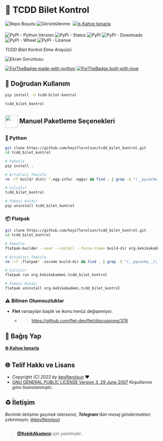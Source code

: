 # 🚉 TCDD Bilet Kontrol

![Repo Boyutu](https://img.shields.io/github/repo-size/keyiflerolsun/tcdd_bilet_kontrol)
![Görüntülenme](https://hits.seeyoufarm.com/api/count/incr/badge.svg?url=https://github.com/keyiflerolsun/tcdd_bilet_kontrol&title=Görüntülenme)
<a href="https://KekikAkademi.org/Kahve" target="_blank"><img src="https://img.shields.io/badge/☕️-Kahve Ismarla-ffdd00" title="☕️ Kahve Ismarla" style="padding-left:5px;"></a>

![PyPI - Python Version](https://img.shields.io/pypi/pyversions/tcdd-bilet-kontrol)
![PyPI - Status](https://img.shields.io/pypi/status/tcdd-bilet-kontrol)
![PyPI](https://img.shields.io/pypi/v/tcdd-bilet-kontrol)
![PyPI - Downloads](https://img.shields.io/pypi/dm/tcdd-bilet-kontrol)
![PyPI - Wheel](https://img.shields.io/pypi/wheel/tcdd-bilet-kontrol)
![PyPI - License](https://img.shields.io/pypi/l/tcdd-bilet-kontrol)

*TCDD Bilet Kontrol Etme Arayüzü*

![Ekran Goruntusu](Resimler/EkranGoruntusu.png)

[![ForTheBadge made-with-python](http://ForTheBadge.com/images/badges/made-with-python.svg)](https://www.python.org/)
[![ForTheBadge built-with-love](http://ForTheBadge.com/images/badges/built-with-love.svg)](https://GitHub.com/keyiflerolsun/)

## 🚀 Doğrudan Kullanım

```bash
pip install -U tcdd-bilet-kontrol

tcdd_bilet_kontrol
```

## <img src="https://www.akashtrehan.com/assets/images/emoji/terminal.png" height="42" align="center"> Manuel Paketleme Seçenekleri

### 🐍 Python

```bash
git clone https://github.com/keyiflerolsun/tcdd_bilet_kontrol.git
cd tcdd_bilet_kontrol

# Paketle
pip install .

# Artıkları Temizle
rm -rf build/ dist/ *.egg-info/ .eggs/ && find . | grep -E "(__pycache__|\.pyc|\.pyo$)" | xargs rm -rf

# Çalıştır
tcdd_bilet_kontrol

# Paketi Kaldır
pip uninstall tcdd_bilet_kontrol
```

### 📦 Flatpak

```bash
git clone https://github.com/keyiflerolsun/tcdd_bilet_kontrol.git
cd tcdd_bilet_kontrol

# Paketle
flatpak-builder --user --install --force-clean build-dir org.kekikakademi.tcdd_bilet_kontrol.yml

# Artıkları Temizle
rm -rf .flatpak* .vscode build-dir && find . | grep -E "(__pycache__|\.pyc|\.pyo$)" | xargs rm -rf

# Çalıştır
flatpak run org.kekikakademi.tcdd_bilet_kontrol

# Paketi Kaldır
flatpak uninstall org.kekikakademi.tcdd_bilet_kontrol
```

### ⚠️ Bilinen Olumsuzluklar

- **Flet** varsayılan başlık ve ikonu henüz değişemiyor.
    - > https://github.com/flet-dev/flet/discussions/378

## 💸 Bağış Yap

**[☕️ Kahve Ismarla](https://KekikAkademi.org/Kahve)**

## 🌐 Telif Hakkı ve Lisans

* *Copyright (C) 2022 by* [keyiflerolsun](https://github.com/keyiflerolsun) ❤️️
* [GNU GENERAL PUBLIC LICENSE Version 3, 29 June 2007](https://github.com/keyiflerolsun/tcdd_bilet_kontrol/blob/master/LICENSE) *Koşullarına göre lisanslanmıştır..*

## ♻️ İletişim

*Benimle iletişime geçmek isterseniz, **Telegram**'dan mesaj göndermekten çekinmeyin;* [@keyiflerolsun](https://t.me/KekikKahve)

##

> **[@KekikAkademi](https://t.me/KekikAkademi)** *için yazılmıştır..*

